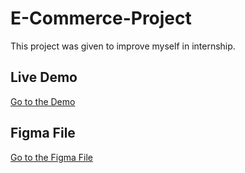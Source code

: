 # E-Commerce-Project
This project was given to improve myself in internship.

## Live Demo
[Go to the Demo](https://bkm-e-commerce.netlify.app/)
## Figma File
[Go to the Figma File](https://www.figma.com/file/QJmZA0Vou2krgCJVZ6MkKJ/E-Commerce-Mockup?node-id=47%3A460)